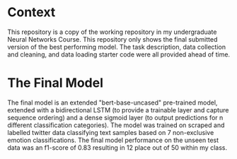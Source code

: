 # Context

This repository is a copy of the working repository in my undergraduate Neural Networks Course. This repository only shows the final submitted version of the best performing model. The task description, data collection and cleaning, and data loading starter code were all provided ahead of time. 

# The Final Model

The final model is an extended "bert-base-uncased" pre-trained model, extended with a bidirectional LSTM (to provide a trainable layer and capture sequence ordering) and a dense sigmoid layer (to output predictions for n different classification categories). The model was trained on scraped and labelled twitter data classifying text samples based on 7 non-exclusive emotion classifications. The final model performance on the unseen test data was an f1-score of 0.83 resulting in 12 place out of 50 within my class.
